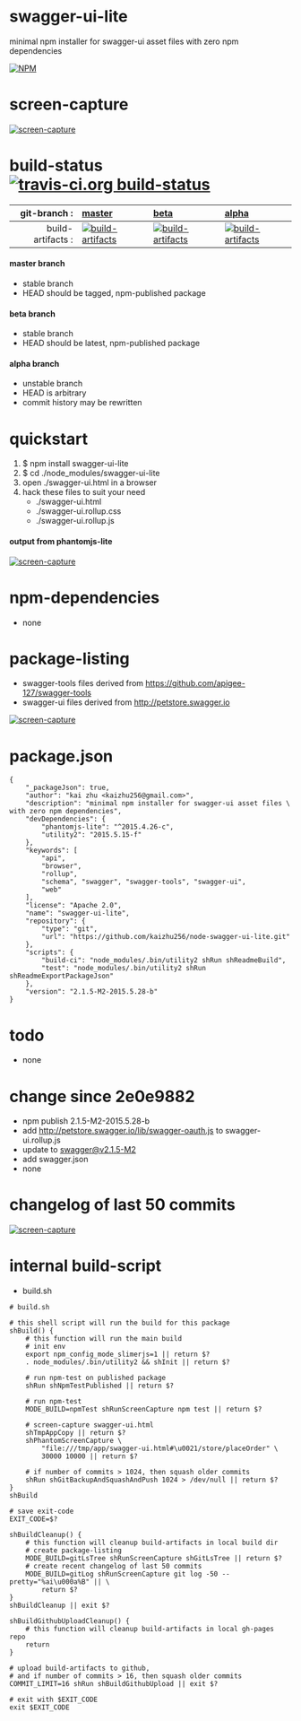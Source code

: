 swagger-ui-lite
===============
minimal npm installer for swagger-ui asset files with zero npm dependencies

[![NPM](https://img.shields.io/npm/v/swagger-ui-lite.svg?style=flat-square)](https://www.npmjs.org/package/swagger-ui-lite)



# screen-capture
[![screen-capture](https://kaizhu256.github.io/node-swagger-ui-lite/build/screen-capture.npmTest.slimerjs._2Ftmp_2Fapp_2Fswagger-ui.html.png)](https://kaizhu256.github.io/node-swagger-ui-lite/build/screen-capture.npmTest.slimerjs._2Ftmp_2Fapp_2Fswagger-ui.html.png)



# build-status [![travis-ci.org build-status](https://api.travis-ci.org/kaizhu256/node-swagger-ui-lite.svg)](https://travis-ci.org/kaizhu256/node-swagger-ui-lite)

| git-branch : | [master](https://github.com/kaizhu256/node-swagger-ui-lite/tree/master) | [beta](https://github.com/kaizhu256/node-swagger-ui-lite/tree/beta) | [alpha](https://github.com/kaizhu256/node-swagger-ui-lite/tree/alpha)|
|--:|:--|:--|:--|
| build-artifacts : | [![build-artifacts](https://kaizhu256.github.io/node-swagger-ui-lite/glyphicons_144_folder_open.png)](https://github.com/kaizhu256/node-swagger-ui-lite/tree/gh-pages/build..master..travis-ci.org) | [![build-artifacts](https://kaizhu256.github.io/node-swagger-ui-lite/glyphicons_144_folder_open.png)](https://github.com/kaizhu256/node-swagger-ui-lite/tree/gh-pages/build..beta..travis-ci.org) | [![build-artifacts](https://kaizhu256.github.io/node-swagger-ui-lite/glyphicons_144_folder_open.png)](https://github.com/kaizhu256/node-swagger-ui-lite/tree/gh-pages/build..alpha..travis-ci.org)|

#### master branch
- stable branch
- HEAD should be tagged, npm-published package

#### beta branch
- stable branch
- HEAD should be latest, npm-published package

#### alpha branch
- unstable branch
- HEAD is arbitrary
- commit history may be rewritten



# quickstart
1. $ npm install swagger-ui-lite
2. $ cd ./node_modules/swagger-ui-lite
3. open ./swagger-ui.html in a browser
4. hack these files to suit your need
    - ./swagger-ui.html
    - ./swagger-ui.rollup.css
    - ./swagger-ui.rollup.js

#### output from phantomjs-lite
[![screen-capture](https://kaizhu256.github.io/node-swagger-ui-lite/build/screen-capture.npmTest.slimerjs._2Ftmp_2Fapp_2Fswagger-ui.html.png)](https://kaizhu256.github.io/node-swagger-ui-lite/build/screen-capture.npmTest.slimerjs._2Ftmp_2Fapp_2Fswagger-ui.html.png)



# npm-dependencies
- none



# package-listing
- swagger-tools files derived from https://github.com/apigee-127/swagger-tools
- swagger-ui files derived from http://petstore.swagger.io

[![screen-capture](https://kaizhu256.github.io/node-swagger-ui-lite/build/screen-capture.gitLsTree.png)](https://github.com/kaizhu256/node-swagger-ui-lite)



# package.json
```
{
    "_packageJson": true,
    "author": "kai zhu <kaizhu256@gmail.com>",
    "description": "minimal npm installer for swagger-ui asset files \
with zero npm dependencies",
    "devDependencies": {
        "phantomjs-lite": "^2015.4.26-c",
        "utility2": "2015.5.15-f"
    },
    "keywords": [
        "api",
        "browser",
        "rollup",
        "schema", "swagger", "swagger-tools", "swagger-ui",
        "web"
    ],
    "license": "Apache 2.0",
    "name": "swagger-ui-lite",
    "repository": {
        "type": "git",
        "url": "https://github.com/kaizhu256/node-swagger-ui-lite.git"
    },
    "scripts": {
        "build-ci": "node_modules/.bin/utility2 shRun shReadmeBuild",
        "test": "node_modules/.bin/utility2 shRun shReadmeExportPackageJson"
    },
    "version": "2.1.5-M2-2015.5.28-b"
}
```



# todo
- none



# change since 2e0e9882
- npm publish 2.1.5-M2-2015.5.28-b
- add http://petstore.swagger.io/lib/swagger-oauth.js to swagger-ui.rollup.js
- update to swagger@v2.1.5-M2
- add swagger.json
- none



# changelog of last 50 commits
[![screen-capture](https://kaizhu256.github.io/node-swagger-ui-lite/build/screen-capture.gitLog.png)](https://github.com/kaizhu256/node-swagger-ui-lite/commits)



# internal build-script
- build.sh

```
# build.sh

# this shell script will run the build for this package
shBuild() {
    # this function will run the main build
    # init env
    export npm_config_mode_slimerjs=1 || return $?
    . node_modules/.bin/utility2 && shInit || return $?

    # run npm-test on published package
    shRun shNpmTestPublished || return $?

    # run npm-test
    MODE_BUILD=npmTest shRunScreenCapture npm test || return $?

    # screen-capture swagger-ui.html
    shTmpAppCopy || return $?
    shPhantomScreenCapture \
        "file:///tmp/app/swagger-ui.html#\u0021/store/placeOrder" \
        30000 10000 || return $?

    # if number of commits > 1024, then squash older commits
    shRun shGitBackupAndSquashAndPush 1024 > /dev/null || return $?
}
shBuild

# save exit-code
EXIT_CODE=$?

shBuildCleanup() {
    # this function will cleanup build-artifacts in local build dir
    # create package-listing
    MODE_BUILD=gitLsTree shRunScreenCapture shGitLsTree || return $?
    # create recent changelog of last 50 commits
    MODE_BUILD=gitLog shRunScreenCapture git log -50 --pretty="%ai\u000a%B" || \
        return $?
}
shBuildCleanup || exit $?

shBuildGithubUploadCleanup() {
    # this function will cleanup build-artifacts in local gh-pages repo
    return
}

# upload build-artifacts to github,
# and if number of commits > 16, then squash older commits
COMMIT_LIMIT=16 shRun shBuildGithubUpload || exit $?

# exit with $EXIT_CODE
exit $EXIT_CODE
```
